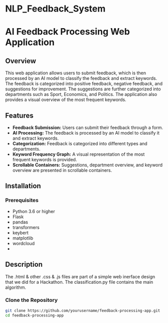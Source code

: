 # NLP_Feedback_System

# AI Feedback Processing Web Application

## Overview

This web application allows users to submit feedback, which is then processed by an AI model to classify the feedback and extract keywords. The feedback is categorized into positive feedback, negative feedback, and suggestions for improvement. The suggestions are further categorized into departments such as Sport, Economics, and Politics. The application also provides a visual overview of the most frequent keywords.

## Features

- **Feedback Submission:** Users can submit their feedback through a form.
- **AI Processing:** The feedback is processed by an AI model to classify it and extract keywords.
- **Categorization:** Feedback is categorized into different types and departments.
- **Keyword Frequency Graph:** A visual representation of the most frequent keywords is provided.
- **Scrollable Containers:** Suggestions, department overview, and keyword overview are presented in scrollable containers.

## Installation

### Prerequisites

- Python 3.6 or higher
- Flask
- pandas
- transformers
- keybert
- matplotlib
- wordcloud
- 
## Description
The .html & other .css & .js files are part of a simple web inerface design that we did for a Hackathon. The classification.py file contains the main algorithm.

### Clone the Repository

```bash
git clone https://github.com/yourusername/feedback-processing-app.git
cd feedback-processing-app


